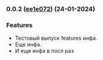 ### 0.0.2 ([ee1e072](https://github.com/core-ds/bridge-to-native/commit/ee1e072)) (24-01-2024)

### Features
- Тестовый выпуск features инфа.
- Еще инфа.
- И еще инфа в посл раз



